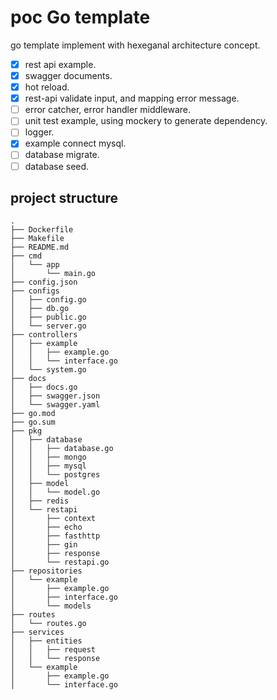 # poc Go template

go template implement with hexeganal architecture concept.

- [x] rest api example.
- [x] swagger documents.
- [x] hot reload.
- [x] rest-api validate input, and mapping error message.
- [ ] error catcher, error handler middleware.
- [ ] unit test example, using mockery to generate dependency.
- [ ] logger.
- [x] example connect mysql.
- [ ] database migrate.
- [ ] database seed.

## project structure

```
.
├── Dockerfile
├── Makefile
├── README.md
├── cmd
│   └── app
│       └── main.go
├── config.json
├── configs
│   ├── config.go
│   ├── db.go
│   ├── public.go
│   └── server.go
├── controllers
│   ├── example
│   │   ├── example.go
│   │   └── interface.go
│   └── system.go
├── docs
│   ├── docs.go
│   ├── swagger.json
│   └── swagger.yaml
├── go.mod
├── go.sum
├── pkg
│   ├── database
│   │   ├── database.go
│   │   ├── mongo
│   │   ├── mysql
│   │   └── postgres
│   ├── model
│   │   └── model.go
│   ├── redis
│   └── restapi
│       ├── context
│       ├── echo
│       ├── fasthttp
│       ├── gin
│       ├── response
│       └── restapi.go
├── repositories
│   └── example
│       ├── example.go
│       ├── interface.go
│       └── models
├── routes
│   └── routes.go
├── services
│   ├── entities
│   │   ├── request
│   │   └── response
│   └── example
│       ├── example.go
│       └── interface.go
```
